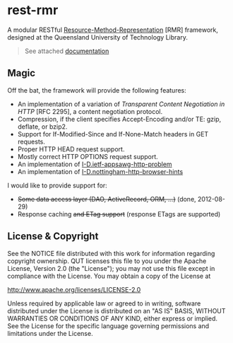 rest-rmr
========

A modular RESTful [Resource-Method-Representation][RMR] \[RMR\] framework, designed at the Queensland University of
Technology Library.

[RMR]: http://www.peej.co.uk/articles/rmr-architecture.html

> See attached [documentation](documentation/00-index.md)

Magic
-----
Off the bat, the framework will provide the following features:
* An implementation of a variation of _Transparent Content Negotiation in HTTP_ \[RFC 2295\], a content negotiation protocol.
* Compression, if the client specifies Accept-Encoding and/or TE: gzip, deflate, or bzip2.
* Support for If-Modified-Since and If-None-Match headers in GET requests.
* Proper HTTP HEAD request support.
* Mostly correct HTTP OPTIONS request support.
* An implementation of [I-D.ietf-appsawg-http-problem](https://tools.ietf.org/html/draft-ietf-appsawg-http-problem-00)
* An implementation of [I-D.nottingham-http-browser-hints](https://datatracker.ietf.org/doc/draft-nottingham-http-browser-hints/)

I would like to provide support for:
* ~~Some data access layer (DAO, ActiveRecord, ORM, ...)~~ (done, 2012-08-29)
* Response caching ~~and ETag support~~ (response ETags are supported)

License & Copyright
-------------------

See the NOTICE file distributed with this work for information
regarding copyright ownership.  QUT licenses this file to you
under the Apache License, Version 2.0 (the "License"); you may
not use this file except in compliance with the License.
You may obtain a copy of the License at

   http://www.apache.org/licenses/LICENSE-2.0

Unless required by applicable law or agreed to in writing,
software distributed under the License is distributed on an
"AS IS" BASIS, WITHOUT WARRANTIES OR CONDITIONS OF ANY
KIND, either express or implied.  See the License for the
specific language governing permissions and limitations
under the License.

